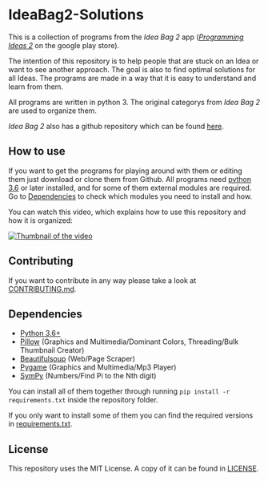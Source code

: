 # IdeaBag2-Solutions
This is a collection of programs from the *Idea Bag 2* app ([*Programming Ideas 2*](https://play.google.com/store/apps/details?id=com.alansa.ideabag2) on the google play store).

The intention of this repository is to help people that are stuck on an Idea or want to see another approach.
The goal is also to find optimal solutions for all Ideas.
The programs are made in a way that it is easy to understand and learn from them.

All programs are written in python 3.
The original categorys from *Idea Bag 2* are used to organize them.

*Idea Bag 2* also has a github repository which can be found [here](https://github.com/mclintprojects/ideabag2).

## How to use
If you want to get the programs for playing around with them or editing them just download or clone them from Github.
All programs need [python 3.6](https://www.python.org/downloads/) or later installed, 
and for some of them external modules are required.
Go to [Dependencies](#dependencies) to check which modules you need to install and how.

You can watch this video, which explains how to use this repository and how it is organized:

[![Thumbnail of the video](https://img.youtube.com/vi/JV7tHBfdsVs/0.jpg)](https://www.youtube.com/watch?v=JV7tHBfdsVs)

## Contributing
If you want to contribute in any way please take a look at [CONTRIBUTING.md](CONTRIBUTING.md).

## Dependencies
* [Python 3.6+](https://www.python.org/downloads/)
* [Pillow](http://python-pillow.org) (Graphics and Multimedia/Dominant Colors, Threading/Bulk Thumbnail Creator)
* [Beautifulsoup](https://www.crummy.com/software/BeautifulSoup/) (Web/Page Scraper)
* [Pygame](https://www.pygame.org/) (Graphics and Multimedia/Mp3 Player)
* [SymPy](https://www.sympy.org/) (Numbers/Find Pi to the Nth digit)

You can install all of them together through running `pip install -r requirements.txt` inside the repository folder.

If you only want to install some of them you can find the required versions in [requirements.txt](requirements.txt).


## License
This repository uses the MIT License.
A copy of it can be found in [LICENSE](LICENSE).
